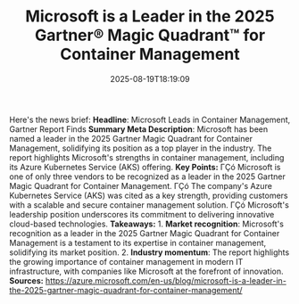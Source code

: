 ﻿---
title: "Microsoft is a Leader in the 2025 Gartner® Magic Quadrant™ for Container Management"
date: "2025-08-19T18:19:09"
category: "Markets"
summary: ""
slug: "microsoft is a leader in the 2025 gartner magic quadrant for"
source_urls:
  - "https://azure.microsoft.com/en-us/blog/microsoft-is-a-leader-in-the-2025-gartner-magic-quadrant-for-container-management/"
seo:
  title: "Microsoft is a Leader in the 2025 Gartner® Magic Quadrant™ for Container Management | Hash n Hedge"
  description: ""
  keywords: ["news", "markets", "brief"]
---
Here's the news brief:  **Headline**: Microsoft Leads in Container Management, Gartner Report Finds  **Summary Meta Description**: Microsoft has been named a leader in the 2025 Gartner Magic Quadrant for Container Management, solidifying its position as a top player in the industry. The report highlights Microsoft's strengths in container management, including its Azure Kubernetes Service (AKS) offering.  **Key Points:**  ΓÇó Microsoft is one of only three vendors to be recognized as a leader in the 2025 Gartner Magic Quadrant for Container Management. ΓÇó The company's Azure Kubernetes Service (AKS) was cited as a key strength, providing customers with a scalable and secure container management solution. ΓÇó Microsoft's leadership position underscores its commitment to delivering innovative cloud-based technologies.  **Takeaways:**  1. **Market recognition**: Microsoft's recognition as a leader in the 2025 Gartner Magic Quadrant for Container Management is a testament to its expertise in container management, solidifying its market position. 2. **Industry momentum**: The report highlights the growing importance of container management in modern IT infrastructure, with companies like Microsoft at the forefront of innovation.  **Sources:** https://azure.microsoft.com/en-us/blog/microsoft-is-a-leader-in-the-2025-gartner-magic-quadrant-for-container-management/ 
